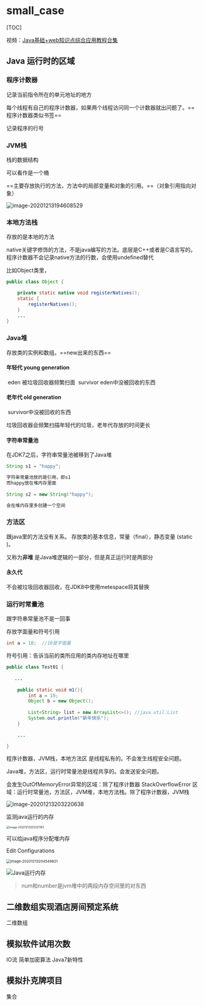 # small_case

[TOC]

视频：[Java基础+web知识点综合应用教程合集](https://www.bilibili.com/video/BV1DW411g78o)

## Java 运行时的区域

### 程序计数器
记录当前指令所在的单元地址的地方

每个线程有自己的程序计数器，如果两个线程访问同一个计数器就出问题了。==程序计数器类似书签==

记录程序的行号

### JVM栈

栈的数据结构

可以看作是一个桶

==主要存放执行的方法，方法中的局部变量和对象的引用。==（对象引用指向对象）

![image-20201213194608529](README.assets/image-20201213194608529.png)

### 本地方法栈

存放的是本地的方法

native关键字修饰的方法，不是java编写的方法。底层是C++或者是C语言写的。程序计数器不会记录native方法的行数，会使用undefined替代

比如Object类里，

```java
public class Object {

    private static native void registerNatives();
    static {
        registerNatives();
    }
    ...
}
```

### Java堆

存放类的实例和数组。==new出来的东西==

#### 年轻代 young generation
​	eden 被垃圾回收器频繁扫面
​	survivor eden中没被回收的东西

#### 老年代 old generation  

​    survivor中没被回收的东西

垃圾回收器会频繁扫描年轻代的垃圾，老年代存放的时间更长

#### 字符串常量池

在JDK7之后，字符串常量池被移到了Java堆

```java
String s1 = "happy";

字符串常量池放的是引用，即s1
而happy放在堆内存里面
    
String s2 = new String("happy");

会在堆内存里多创建一个空间
```



### 方法区

跟java里的方法没有关系。
存放类的基本信息，常量（final），静态变量 (static )。

又称为**非堆**
是Java堆逻辑的一部分，但是真正运行时是两部分

#### 永久代

不会被垃圾回收器回收，在JDK8中使用metespace将其替换



### 运行时常量池

跟字符串常量池不是一回事

存放字面量和符号引用

```java
int a = 10;  //10是字面量
```

符号引用：告诉当前的类所应用的类内存地址在哪里

```java
public class Test01 {
   
   ...
       
    public static void m1(){
        int a = 10;
        Object b = new Object();
       
        List<String> list = new ArrayList<>(); //java.util.List
        System.out.println("新年快乐");
    }
    
    ...

}

```



程序计数器，JVM栈，本地方法区 是线程私有的。不会发生线程安全问题。

Java堆，方法区，运行时常量池是线程共享的。会发送安全问题。

会发生OutOfMemoryError异常的区域：除了程序计数器
StackOverflowError 区域：运行时常量池，方法区，JVM堆，本地方法栈。除了程序计数器，JVM栈

![image-20201213203220638](README.assets/image-20201213203220638.png)

监测java运行的内存

<img src="README.assets/image-20201213203321183.png" alt="image-20201213203321183" style="zoom:50%;" />



可以给java程序分配堆内存

Edit Configurations

<img src="README.assets/image-20201213204549821.png" alt="image-20201213204549821" style="zoom: 67%;" />



![Java运行内存](README.assets/Java运行内存.png)

> num和number是jvm堆中的两段内存空间里的对东西

## 二维数组实现酒店房间预定系统



二维数组




## 模拟软件试用次数

IO流
简单加密算法
Java7新特性

## 模拟扑克牌项目

集合